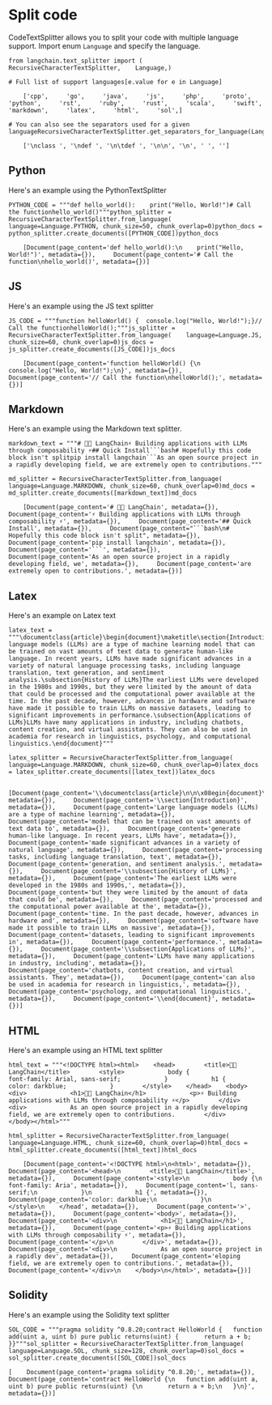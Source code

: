 Split code
==========

CodeTextSplitter allows you to split your code with multiple language support. Import enum `Language` and specify the language.

    from langchain.text_splitter import (    RecursiveCharacterTextSplitter,    Language,)

    # Full list of support languages[e.value for e in Language]

        ['cpp',     'go',     'java',     'js',     'php',     'proto',     'python',     'rst',     'ruby',     'rust',     'scala',     'swift',     'markdown',     'latex',     'html',     'sol',]

    # You can also see the separators used for a given languageRecursiveCharacterTextSplitter.get_separators_for_language(Language.PYTHON)

        ['\nclass ', '\ndef ', '\n\tdef ', '\n\n', '\n', ' ', '']

Python[​](#python "Direct link to Python")
------------------------------------------

Here's an example using the PythonTextSplitter

    PYTHON_CODE = """def hello_world():    print("Hello, World!")# Call the functionhello_world()"""python_splitter = RecursiveCharacterTextSplitter.from_language(    language=Language.PYTHON, chunk_size=50, chunk_overlap=0)python_docs = python_splitter.create_documents([PYTHON_CODE])python_docs

        [Document(page_content='def hello_world():\n    print("Hello, World!")', metadata={}),     Document(page_content='# Call the function\nhello_world()', metadata={})]

JS[​](#js "Direct link to JS")
------------------------------

Here's an example using the JS text splitter

    JS_CODE = """function helloWorld() {  console.log("Hello, World!");}// Call the functionhelloWorld();"""js_splitter = RecursiveCharacterTextSplitter.from_language(    language=Language.JS, chunk_size=60, chunk_overlap=0)js_docs = js_splitter.create_documents([JS_CODE])js_docs

        [Document(page_content='function helloWorld() {\n  console.log("Hello, World!");\n}', metadata={}),     Document(page_content='// Call the function\nhelloWorld();', metadata={})]

Markdown[​](#markdown "Direct link to Markdown")
------------------------------------------------

Here's an example using the Markdown text splitter.

    markdown_text = """# 🦜️🔗 LangChain⚡ Building applications with LLMs through composability ⚡## Quick Install```bash# Hopefully this code block isn't splitpip install langchain```As an open source project in a rapidly developing field, we are extremely open to contributions."""

    md_splitter = RecursiveCharacterTextSplitter.from_language(    language=Language.MARKDOWN, chunk_size=60, chunk_overlap=0)md_docs = md_splitter.create_documents([markdown_text])md_docs

        [Document(page_content='# 🦜️🔗 LangChain', metadata={}),     Document(page_content='⚡ Building applications with LLMs through composability ⚡', metadata={}),     Document(page_content='## Quick Install', metadata={}),     Document(page_content="```bash\n# Hopefully this code block isn't split", metadata={}),     Document(page_content='pip install langchain', metadata={}),     Document(page_content='```', metadata={}),     Document(page_content='As an open source project in a rapidly developing field, we', metadata={}),     Document(page_content='are extremely open to contributions.', metadata={})]

Latex[​](#latex "Direct link to Latex")
---------------------------------------

Here's an example on Latex text

    latex_text = """\documentclass{article}\begin{document}\maketitle\section{Introduction}Large language models (LLMs) are a type of machine learning model that can be trained on vast amounts of text data to generate human-like language. In recent years, LLMs have made significant advances in a variety of natural language processing tasks, including language translation, text generation, and sentiment analysis.\subsection{History of LLMs}The earliest LLMs were developed in the 1980s and 1990s, but they were limited by the amount of data that could be processed and the computational power available at the time. In the past decade, however, advances in hardware and software have made it possible to train LLMs on massive datasets, leading to significant improvements in performance.\subsection{Applications of LLMs}LLMs have many applications in industry, including chatbots, content creation, and virtual assistants. They can also be used in academia for research in linguistics, psychology, and computational linguistics.\end{document}"""

    latex_splitter = RecursiveCharacterTextSplitter.from_language(    language=Language.MARKDOWN, chunk_size=60, chunk_overlap=0)latex_docs = latex_splitter.create_documents([latex_text])latex_docs

        [Document(page_content='\\documentclass{article}\n\n\x08egin{document}\n\n\\maketitle', metadata={}),     Document(page_content='\\section{Introduction}', metadata={}),     Document(page_content='Large language models (LLMs) are a type of machine learning', metadata={}),     Document(page_content='model that can be trained on vast amounts of text data to', metadata={}),     Document(page_content='generate human-like language. In recent years, LLMs have', metadata={}),     Document(page_content='made significant advances in a variety of natural language', metadata={}),     Document(page_content='processing tasks, including language translation, text', metadata={}),     Document(page_content='generation, and sentiment analysis.', metadata={}),     Document(page_content='\\subsection{History of LLMs}', metadata={}),     Document(page_content='The earliest LLMs were developed in the 1980s and 1990s,', metadata={}),     Document(page_content='but they were limited by the amount of data that could be', metadata={}),     Document(page_content='processed and the computational power available at the', metadata={}),     Document(page_content='time. In the past decade, however, advances in hardware and', metadata={}),     Document(page_content='software have made it possible to train LLMs on massive', metadata={}),     Document(page_content='datasets, leading to significant improvements in', metadata={}),     Document(page_content='performance.', metadata={}),     Document(page_content='\\subsection{Applications of LLMs}', metadata={}),     Document(page_content='LLMs have many applications in industry, including', metadata={}),     Document(page_content='chatbots, content creation, and virtual assistants. They', metadata={}),     Document(page_content='can also be used in academia for research in linguistics,', metadata={}),     Document(page_content='psychology, and computational linguistics.', metadata={}),     Document(page_content='\\end{document}', metadata={})]

HTML[​](#html "Direct link to HTML")
------------------------------------

Here's an example using an HTML text splitter

    html_text = """<!DOCTYPE html><html>    <head>        <title>🦜️🔗 LangChain</title>        <style>            body {                font-family: Arial, sans-serif;            }            h1 {                color: darkblue;            }        </style>    </head>    <body>        <div>            <h1>🦜️🔗 LangChain</h1>            <p>⚡ Building applications with LLMs through composability ⚡</p>        </div>        <div>            As an open source project in a rapidly developing field, we are extremely open to contributions.        </div>    </body></html>"""

    html_splitter = RecursiveCharacterTextSplitter.from_language(    language=Language.HTML, chunk_size=60, chunk_overlap=0)html_docs = html_splitter.create_documents([html_text])html_docs

        [Document(page_content='<!DOCTYPE html>\n<html>', metadata={}),     Document(page_content='<head>\n        <title>🦜️🔗 LangChain</title>', metadata={}),     Document(page_content='<style>\n            body {\n                font-family: Aria', metadata={}),     Document(page_content='l, sans-serif;\n            }\n            h1 {', metadata={}),     Document(page_content='color: darkblue;\n            }\n        </style>\n    </head', metadata={}),     Document(page_content='>', metadata={}),     Document(page_content='<body>', metadata={}),     Document(page_content='<div>\n            <h1>🦜️🔗 LangChain</h1>', metadata={}),     Document(page_content='<p>⚡ Building applications with LLMs through composability ⚡', metadata={}),     Document(page_content='</p>\n        </div>', metadata={}),     Document(page_content='<div>\n            As an open source project in a rapidly dev', metadata={}),     Document(page_content='eloping field, we are extremely open to contributions.', metadata={}),     Document(page_content='</div>\n    </body>\n</html>', metadata={})]

Solidity[​](#solidity "Direct link to Solidity")
------------------------------------------------

Here's an example using the Solidity text splitter

    SOL_CODE = """pragma solidity ^0.8.20;contract HelloWorld {   function add(uint a, uint b) pure public returns(uint) {       return a + b;   }}"""sol_splitter = RecursiveCharacterTextSplitter.from_language(    language=Language.SOL, chunk_size=128, chunk_overlap=0)sol_docs = sol_splitter.create_documents([SOL_CODE])sol_docs

    [    Document(page_content='pragma solidity ^0.8.20;', metadata={}),    Document(page_content='contract HelloWorld {\n   function add(uint a, uint b) pure public returns(uint) {\n       return a + b;\n   }\n}', metadata={})]